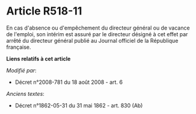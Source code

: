 # Article R518-11

En cas d'absence ou d'empêchement du directeur général ou de vacance de l'emploi, son intérim est assuré par le directeur
désigné à cet effet par arrêté du directeur général publié au Journal officiel de la République française.

**Liens relatifs à cet article**

_Modifié par_:

  - Décret n°2008-781 du 18 août 2008 - art. 6

_Anciens textes_:

  - Décret n°1862-05-31 du 31 mai 1862 - art. 830 (Ab)
